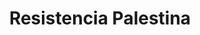 ---
title: "3. Resistencia Palestina"
portada: "/biblioteca/itinerarios/resistencia_palestina.png"
description: "Un percorrido pola ribeira do río Mao"
tipo: "itinerario"
fondo_banner:  "/biblioteca/banners/fondos/resistencia_palestina.png"
titulo_banner: "/biblioteca/banners/titulos/resistencia_palestina_agal.png"
texto_banner: "Este itinerário explora a história e as estratégias da resistência palestina fronte à ocupaçom e o colonialismo. Desde as primeiras mobilizaçons populares até a formaçom de organizaçons como a FPLP e Hamas, analisa-se a luita pola autodeterminaçom e os dereitos nacionais. A leitura inclui reflexons sobre a resistência armada, a desobediência civil e a solidariedade internacional, destacando os desafios atuais e as vias para uma soluçom justa."
cor_banner: "#e9e2c8"
cor_texto: "#101010"
marxe_texto: 100px
cor_fondo_boton: "#0e6830"
---
